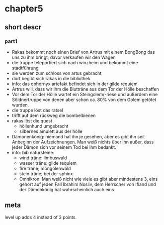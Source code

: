 # chapter5

## short descr

### part1

* Rakas bekommt noch einen Brief von Artrus mit einem BongBong das uns zu ihm bringt, davor verkaufen wir den Wagen
* die truppe teleportiert sich nach winzheim und bekommt eine stadtführung
* sie werden zum schloss von artus gebracht
* dort begibt sich rakas in die bibliothek
* info: das ophornyx artefakt befindet sich in der gilde requiem
* Artrus will, dass wir ihm die Blutträne aus dem Tor der Hölle beschaffen
* Vor dem Tor der Hölle wartet ein Steingolem/-riese und außerdem eine Söldnertruppe von denen aber schon ca. 80% von dem Golem getötet wurden.
* die truppe löst das rätsel
* trifft auf dem rückweg die bombelbienen
* rakas löst die quest
  * höllenhund umgebracht
  * silbernes amulett aus der hölle
* Dämonenkönig: niemand hat ihn je gesehen, aber es gibt ihn seit Anbeginn der Aufzeichnungen. Man weiß nichts über ihn außer, dass jeder Dämon sich vor seinem Tod bei ihm bedankt.
* info: bib natursteine:
  * wind träne: limbuswald
  * wasser träne: gilde requiem
  * fire träne; mongolenwald 
  * stein träne; bei der sphinx
  * Omnikron: Man weiß nicht wie viele es gibt aber mindestens 3, eins gehört auf jeden Fall Ibrahim Nosliv, dem Herrscher von Ifland und der Dämonkönig hat wahrscheinlich auch eins

## meta

level up adds 4 instead of 3 points.
